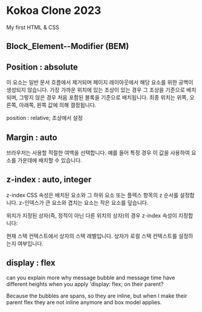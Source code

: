 # Kokoa Clone 2023 

My first HTML & CSS


## Block_Element--Modifier (BEM)

## Position : absolute
이 요소는 일반 문서 흐름에서 제거되며 페이지 레이아웃에서 해당 요소를 위한 공백이 생성되지 않습니다. 가장 가까운 위치에 있는 조상이 있는 경우 그 조상을 기준으로 배치되며, 그렇지 않은 경우 처음 포함된 블록을 기준으로 배치됩니다. 최종 위치는 위쪽, 오른쪽, 아래쪽, 왼쪽 값에 의해 결정됩니다.

position : relative; 조상에서 설정 

## Margin : auto
브라우저는 사용할 적절한 여백을 선택합니다. 예를 들어 특정 경우 이 값을 사용하여 요소를 가운데에 배치할 수 있습니다.

## z-index : auto, integer
z-index CSS 속성은 배치된 요소와 그 하위 요소 또는 플렉스 항목의 z 순서를 설정합니다. z-인덱스가 큰 요소와 겹치는 요소는 작은 요소를 덮습니다.

위치가 지정된 상자(즉, 정적이 아닌 다른 위치의 상자)의 경우 z-index 속성이 지정합니다:

현재 스택 컨텍스트에서 상자의 스택 레벨입니다.
상자가 로컬 스택 컨텍스트를 설정하는지 여부입니다.

## display : flex
can you explain more why message bubble and message time have different heights when you apply 'display: flex; on their parent?

Because the bubbles are spans, so they are inline, but when I make their parent flex they are not inline anymore and box model applies.